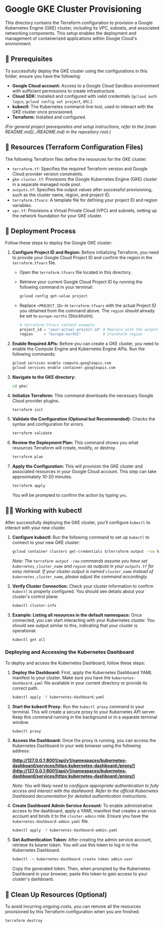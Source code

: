 # Google GKE Cluster Provisioning

This directory contains the Terraform configuration to provision a Google Kubernetes Engine (GKE) cluster, including its VPC, subnets, and associated networking components. This setup enables the deployment and management of containerized applications within Google Cloud's environment.

## 🧰 Prerequisites

To successfully deploy the GKE cluster using the configurations in this folder, ensure you have the following:

* **Google Cloud account:** Access to a Google Cloud Sandbox environment with sufficient permissions to create infrastructure.
* **Cloud SDK:** Installed and configured with valid credentials (`gcloud auth login`, `gcloud config set project`, etc.).
* **kubectl:** The Kubernetes command-line tool, used to interact with the GKE cluster once provisioned.
* **Terraform:** Installed and configured.

*(For general project prerequisites and setup instructions, refer to the \[main README.md](../README.md) in the repository root.)*

## 📂 Resources (Terraform Configuration Files)

The following Terraform files define the resources for the GKE cluster:

* `terraform.tf`: Specifies the required Terraform version and Google Cloud provider version constraints.
* `gke-cluster.tf`: Provisions the Google Kubernetes Engine (GKE) cluster in a separate managed node pool.
* `outputs.tf`: Specifies the output values after successful provisioning, such as the cluster name, region, and project ID.
* `terraform.tfvars`: A template file for defining your project ID and region variables.
* `vpc.tf`: Provisions a Virtual Private Cloud (VPC) and subnets, setting up the network foundation for your GKE cluster.

## 🚀 Deployment Process

Follow these steps to deploy the Google GKE cluster:

1.  **Configure Project ID and Region:**
    Before initializing Terraform, you need to provide your Google Cloud Project ID and confirm the region in the `terraform.tfvars` file.

    * Open the `terraform.tfvars` file located in this directory.
    * Retrieve your current Google Cloud Project ID by running the following command in your terminal:

        ```bash
        gcloud config get-value project
        ```
    * Replace `<PROJECT_ID>` in `terraform.tfvars` with the actual Project ID you obtained from the command above. The `region` should already be set to `europe-north1` (Stockholm).

        ```terraform
        # terraform.tfvars content example:
        project_id = "your-actual-project-id" # Replace with the output of gcloud command
        region     = "europe-north1"          # Stockholm region
        ```

2.  **Enable Required APIs:**
    Before you can create a GKE cluster, you need to enable the Compute Engine and Kubernetes Engine APIs. Run the following commands:

    ```bash
    gcloud services enable compute.googleapis.com
    gcloud services enable container.googleapis.com
    ```

3.  **Navigate to the GKE directory:**

    ```bash
    cd gke/
    ```

4.  **Initialize Terraform:**
    This command downloads the necessary Google Cloud provider plugins.

    ```bash
    terraform init
    ```

5.  **Validate the Configuration (Optional but Recommended):**
    Checks the syntax and configuration for errors.

    ```bash
    terraform validate
    ```

6.  **Review the Deployment Plan:**
    This command shows you what resources Terraform will create, modify, or destroy.

    ```bash
    terraform plan
    ```

7.  **Apply the Configuration:**
    This will provision the GKE cluster and associated resources in your Google Cloud account. This step can take approximately 10-20 minutes.

    ```bash
    terraform apply
    ```

    You will be prompted to confirm the action by typing `yes`.

## 👩‍💻 Working with kubectl

After successfully deploying the GKE cluster, you'll configure `kubectl` to interact with your new cluster.

1.  **Configure kubectl:**
    Run the following command to set up `kubectl` to connect to your new GKE cluster:

    ```bash
    gcloud container clusters get-credentials $(terraform output -raw kubernetes_cluster_name) --region $(terraform output -raw region)
    ```

    *Note: The `terraform output -raw` commands assume you have set `kubernetes_cluster_name` and `region` as outputs in your `outputs.tf` for easy retrieval. If your cluster output is named `cluster_name` instead of `kubernetes_cluster_name`, please adjust the command accordingly.*

2.  **Verify Cluster Connection:**
    Check your cluster information to confirm `kubectl` is properly configured. You should see details about your cluster's control plane:

    ```bash
    kubectl cluster-info
    ```

3.  **Example: Listing all resources in the default namespace:**
    Once connected, you can start interacting with your Kubernetes cluster. You should see output similar to this, indicating that your cluster is operational:

    ```bash
    kubectl get all
    ```

### Deploying and Accessing the Kubernetes Dashboard

To deploy and access the Kubernetes Dashboard, follow these steps:

1.  **Deploy the Dashboard:**
    First, apply the Kubernetes Dashboard YAML manifest to your cluster. Make sure you have the `kubernetes-dashboard.yaml` file available in your current directory or provide its correct path.

    ```bash
    kubectl apply -f kubernetes-dashboard.yaml
    ```

2.  **Start the kubectl Proxy:**
    Run the `kubectl proxy` command in your terminal. This will create a secure proxy to your Kubernetes API server. Keep this command running in the background or in a separate terminal window.

    ```bash
    kubectl proxy
    ```

3.  **Access the Dashboard:**
    Once the proxy is running, you can access the Kubernetes Dashboard in your web browser using the following address:

    **[http://127.0.0.1:8001/api/v1/namespaces/kubernetes-dashboard/services/https:kubernetes-dashboard:/proxy/](http://127.0.0.1:8001/api/v1/namespaces/kubernetes-dashboard/services/https:kubernetes-dashboard:/proxy/)**

    *Note: You will likely need to configure appropriate authentication to fully access and interact with the dashboard. Refer to the official Kubernetes Dashboard documentation for detailed authentication instructions.*

4.  **Create Dashboard Admin Service Account:**
    To enable administrative access to the dashboard, apply a YAML manifest that creates a service account and binds it to the `cluster-admin` role. Ensure you have the `kubernetes-dashboard-admin.yaml` file.

    ```bash
    kubectl apply -f kubernetes-dashboard-admin.yaml
    ```

5.  **Get Authentication Token:**
    After creating the admin service account, retrieve its bearer token. You will use this token to log in to the Kubernetes Dashboard.

    ```bash
    kubectl -n kubernetes-dashboard create token admin-user
    ```
    Copy the generated token. Then, when prompted by the Kubernetes Dashboard in your browser, paste this token to gain access to your cluster's dashboard.

## 🧹 Clean Up Resources (Optional)

To avoid incurring ongoing costs, you can remove all the resources provisioned by this Terraform configuration when you are finished.

```bash
terraform destroy
```
